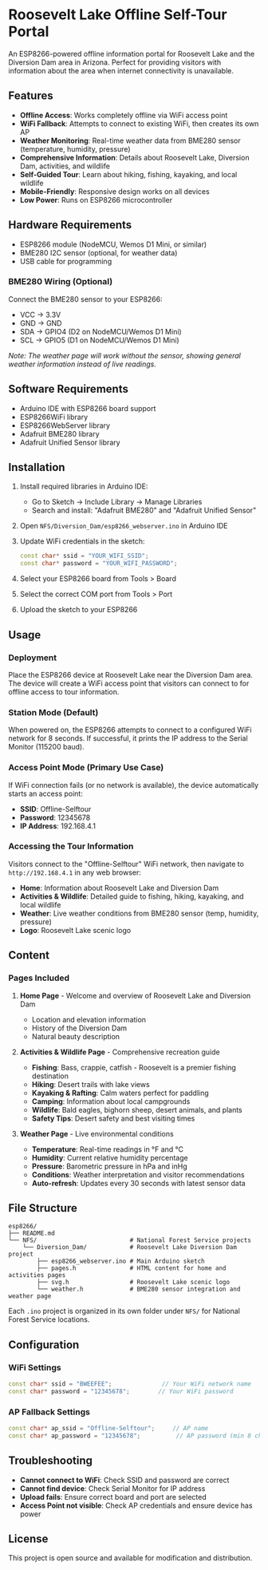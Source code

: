 # Roosevelt Lake Offline Self-Tour Portal

An ESP8266-powered offline information portal for Roosevelt Lake and the Diversion Dam area in Arizona. Perfect for providing visitors with information about the area when internet connectivity is unavailable.

## Features

- **Offline Access**: Works completely offline via WiFi access point
- **WiFi Fallback**: Attempts to connect to existing WiFi, then creates its own AP
- **Weather Monitoring**: Real-time weather data from BME280 sensor (temperature, humidity, pressure)
- **Comprehensive Information**: Details about Roosevelt Lake, Diversion Dam, activities, and wildlife
- **Self-Guided Tour**: Learn about hiking, fishing, kayaking, and local wildlife
- **Mobile-Friendly**: Responsive design works on all devices
- **Low Power**: Runs on ESP8266 microcontroller

## Hardware Requirements

- ESP8266 module (NodeMCU, Wemos D1 Mini, or similar)
- BME280 I2C sensor (optional, for weather data)
- USB cable for programming

### BME280 Wiring (Optional)

Connect the BME280 sensor to your ESP8266:
- VCC → 3.3V
- GND → GND
- SDA → GPIO4 (D2 on NodeMCU/Wemos D1 Mini)
- SCL → GPIO5 (D1 on NodeMCU/Wemos D1 Mini)

*Note: The weather page will work without the sensor, showing general weather information instead of live readings.*

## Software Requirements

- Arduino IDE with ESP8266 board support
- ESP8266WiFi library
- ESP8266WebServer library
- Adafruit BME280 library
- Adafruit Unified Sensor library

## Installation

1. Install required libraries in Arduino IDE:
   - Go to Sketch → Include Library → Manage Libraries
   - Search and install: "Adafruit BME280" and "Adafruit Unified Sensor"

2. Open `NFS/Diversion_Dam/esp8266_webserver.ino` in Arduino IDE

3. Update WiFi credentials in the sketch:
   ```cpp
   const char* ssid = "YOUR_WIFI_SSID";
   const char* password = "YOUR_WIFI_PASSWORD";
   ```

4. Select your ESP8266 board from Tools > Board

5. Select the correct COM port from Tools > Port

6. Upload the sketch to your ESP8266

## Usage

### Deployment
Place the ESP8266 device at Roosevelt Lake near the Diversion Dam area. The device will create a WiFi access point that visitors can connect to for offline access to tour information.

### Station Mode (Default)
When powered on, the ESP8266 attempts to connect to a configured WiFi network for 8 seconds. If successful, it prints the IP address to the Serial Monitor (115200 baud).

### Access Point Mode (Primary Use Case)
If WiFi connection fails (or no network is available), the device automatically starts an access point:
- **SSID**: Offline-Selftour
- **Password**: 12345678
- **IP Address**: 192.168.4.1

### Accessing the Tour Information

Visitors connect to the "Offline-Selftour" WiFi network, then navigate to `http://192.168.4.1` in any web browser:
- **Home**: Information about Roosevelt Lake and Diversion Dam
- **Activities & Wildlife**: Detailed guide to fishing, hiking, kayaking, and local wildlife
- **Weather**: Live weather conditions from BME280 sensor (temp, humidity, pressure)
- **Logo**: Roosevelt Lake scenic logo

## Content

### Pages Included

1. **Home Page** - Welcome and overview of Roosevelt Lake and Diversion Dam
   - Location and elevation information
   - History of the Diversion Dam
   - Natural beauty description

2. **Activities & Wildlife Page** - Comprehensive recreation guide
   - **Fishing**: Bass, crappie, catfish - Roosevelt is a premier fishing destination
   - **Hiking**: Desert trails with lake views
   - **Kayaking & Rafting**: Calm waters perfect for paddling
   - **Camping**: Information about local campgrounds
   - **Wildlife**: Bald eagles, bighorn sheep, desert animals, and plants
   - **Safety Tips**: Desert safety and best visiting times

3. **Weather Page** - Live environmental conditions
   - **Temperature**: Real-time readings in °F and °C
   - **Humidity**: Current relative humidity percentage
   - **Pressure**: Barometric pressure in hPa and inHg
   - **Conditions**: Weather interpretation and visitor recommendations
   - **Auto-refresh**: Updates every 30 seconds with latest sensor data

## File Structure

```
esp8266/
├── README.md
└── NFS/                          # National Forest Service projects
    └── Diversion_Dam/            # Roosevelt Lake Diversion Dam project
        ├── esp8266_webserver.ino # Main Arduino sketch
        ├── pages.h               # HTML content for home and activities pages
        ├── svg.h                 # Roosevelt Lake scenic logo
        └── weather.h             # BME280 sensor integration and weather page
```

Each `.ino` project is organized in its own folder under `NFS/` for National Forest Service locations.

## Configuration

### WiFi Settings
```cpp
const char* ssid = "BWEEFEE";              // Your WiFi network name
const char* password = "12345678";        // Your WiFi password
```

### AP Fallback Settings
```cpp
const char* ap_ssid = "Offline-Selftour";     // AP name
const char* ap_password = "12345678";          // AP password (min 8 chars)
```

## Troubleshooting

- **Cannot connect to WiFi**: Check SSID and password are correct
- **Cannot find device**: Check Serial Monitor for IP address
- **Upload fails**: Ensure correct board and port are selected
- **Access Point not visible**: Check AP credentials and ensure device has power

## License

This project is open source and available for modification and distribution.
